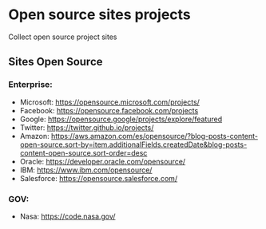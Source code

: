 # Open source sites projects
Collect open source project sites

## Sites Open Source 

### Enterprise:

- Microsoft: https://opensource.microsoft.com/projects/
- Facebook: https://opensource.facebook.com/projects
- Google: https://opensource.google/projects/explore/featured
- Twitter: https://twitter.github.io/projects/
- Amazon: https://aws.amazon.com/es/opensource/?blog-posts-content-open-source.sort-by=item.additionalFields.createdDate&blog-posts-content-open-source.sort-order=desc
- Oracle: https://developer.oracle.com/opensource/
- IBM: https://www.ibm.com/opensource/
- Salesforce: https://opensource.salesforce.com/

### GOV:

- Nasa: https://code.nasa.gov/
